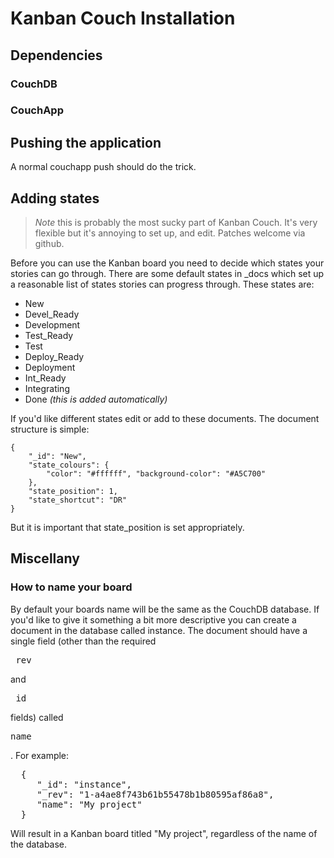 Kanban Couch Installation
===========================

Dependencies
--------------------------

### CouchDB

### CouchApp

Pushing the application
--------------------------
A normal couchapp push should do the trick.

Adding states
--------------------------
> *Note* this is probably the most sucky part of Kanban Couch. It's very
> flexible but it's annoying to set up, and edit. Patches welcome via github.

Before you can use the Kanban board you need to decide which states your
stories can go through. There are some default states in \_docs which set up a
reasonable list of states stories can progress through. These states are:
 * New
 * Devel_Ready
 * Development
 * Test_Ready
 * Test
 * Deploy_Ready
 * Deployment
 * Int_Ready
 * Integrating
 * Done _(this is added automatically)_

If you'd like different states edit or add to these documents. The document
structure is simple:

	{
		"_id": "New",
		"state_colours": {
			"color": "#ffffff", "background-color": "#A5C700"
		},
		"state_position": 1,
		"state_shortcut": "DR"
	}

But it is important that state\_position is set appropriately.

Miscellany
--------------------------

### How to name your board

By default your boards name will be the same as the CouchDB database. If you'd
like to give it something a bit more descriptive you can create a document in
the database called instance. The document should have a single field (other
than the required <pre>\_rev</pre> and <pre>\_id</pre> fields) called<pre>name</pre>.
For example:

<pre>
  {
     "_id": "instance",
     "_rev": "1-a4ae8f743b61b55478b1b80595af86a8",
     "name": "My project"
  }
</pre>

Will result in a Kanban board titled "My project", regardless of the name of
the database.